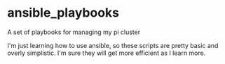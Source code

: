# ansible_playbooks
A set of playbooks for managing my pi cluster

I'm just learning how to use ansible, so these scripts are pretty basic and overly simplistic.  I'm sure they will get more efficient as I learn more.
